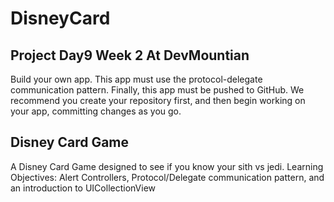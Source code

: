 # DisneyCard
## Project Day9 Week 2 At DevMountian

Build your own app. This app must use the protocol-delegate communication pattern. Finally, this app must be pushed to GitHub. We recommend you create your repository first, and then begin working on your app, committing changes as you go.

## Disney Card Game
A Disney Card Game designed to see if you know your sith vs jedi. Learning Objectives: Alert Controllers, Protocol/Delegate communication pattern, and an introduction to UICollectionView
